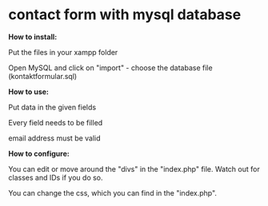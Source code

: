 # contact form with mysql database

**How to install:**

Put the files in your xampp folder

Open MySQL and click on "import" - choose the database file (kontaktformular.sql)



**How to use:**

Put data in the given fields

Every field needs to be filled

email address must be valid



**How to configure:**

You can edit or move around the "divs" in the "index.php" file. Watch out for classes and IDs if you do so.

You can change the css, which you can find in the "index.php".
